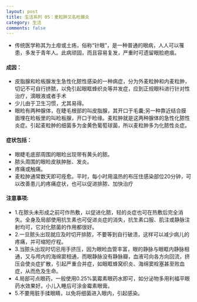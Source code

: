 ```yaml
---
layout: post
title: 生活系列 05：麦粒肿又名睑腺炎
category: 生活
comments: false
---
```


* 传统医学称其为土疳或土疡，俗称“针眼”，是一种普通的眼病，人人可以罹患，多发于青年人。此病顽固，而且容易复发，严重时可遗留眼脸疤痕。

#### 成因：
* 皮脂腺和睑板腺发生急性化脓性感染的一种病症，分为外麦粒肿和内麦粒肿，切记不可自行挤脓，以免引起眼眶蜂织炎等并发症，应到正规眼科进行针对性治疗，滴眼液或者手术
* 少儿由于卫生习惯，尤其易得。
* 眼睑有两种腺体，在睫毛根部的叫皮脂腺，其开口于毛囊;另一种靠近结合膜面埋在睑板里的叫睑板腺，开口于睑缘。麦粒肿就是这两种腺体的急性化脓性炎症。引起麦粒肿的细菌多为金黄色葡萄球菌，所以麦粒肿多为化脓性炎症。

#### 症状包括：
* 眼睫毛底部周围的眼睑出现带有黄头的脓。
* 脓头周围的眼睑皮肤肿胀、发炎。
* 疼痛或触痛。
* 麦粒肿通常数天即可痊愈。平时，每小时用温热的布压住感染部位20分钟，可以改善患儿的疼痛症状，也可以促进排脓、加快治疗

#### 注意事项:
* 1.在脓头未形成之前可作热敷，以促进化脓，轻的炎症也可在热敷后完全消失。全身及局部使用抗生素也可促进炎症的消失，抗生素口服、肌注或静脉注射均可，它对化脓菌的作用都很好。
* 2.一旦脓头出现就应及时切开排脓，不要等到自行破溃，这样可以减少病儿的疼痛，并可缩短疗程。
* 3.当脓头出现时切忌用手挤压，因为眼睑血管丰富，眼的静脉与眼眶内静脉相通，又与颅内的海绵窦相通，而眼静脉没有静脉瓣，血液可向各方向回流，挤压会使炎症扩散，引起严重合并症，如眼眶蜂窝织炎、海绵窦栓塞甚至败血症，从而危及生命。
* 4.局部可点眼药，一般使用0.25%氯霉素眼药水即可，如分泌物多用利福平眼药水效果好。小儿入睡后可涂金霉素眼膏。
* 5.不要用脏手揉眼睛，以免将细菌进入眼内，引起感染。